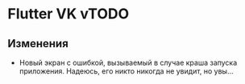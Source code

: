 <!-- markdownlint-disable MD033 -->

# Flutter VK vTODO

## Изменения

- Новый экран с ошибкой, вызываемый в случае краша запуска приложения. Надеюсь, его никто никогда не увидит, но увы...

<!-- Изменения с других Pre-release версий, которые должны быть отображены в non-pre версии: -->

<!--
- ⚡️ Кэширование списка треков и плейлистов. Данный функционал находится под большим сомнением в плане стабильности.
- Реализация оффлайн режима.
- Функционал загрузки текста песен со Spotify. В моей библиотеке из 460 треков, данная настройка сумела загрузить около 250 текстов песен, т.е., ~55%!
- Функционал загрузки обложек при помощи Deezer. Если приложение видит, что у трека нет обложки, то включённая настройка позволит ему найти обложку для трека через сервис Deezer. К примеру, в моей библиотеке из 460 треков, включённая настройка сумела увеличить количество обложек на ~60%.
- Настройка для использования более точного алгоритма получения цветов плеера.
- Реализация раздела "В реальном времени", который содержит в себе VK Mix, а так же мини-плейлисты "Какой сейчас вайб?".
- Реализация "VK Mix".
- Реализация плейлистов "Какой сейчас вайб?".
- Функционал для замены обложки трека.
- Проверка на наличие новых обновлений при запуске приложения происходит только в profile/release версиях.
- Возможность выделить текст названия и описания плейлиста.
- Теперь долгое нажатие на название трека в мини-плеере открывает плейлист с выбранным треком.
- Использование больше оптимизированной операции сравнения классов между друг-другом.
- Отображение подписи трека (subtitle), иконки Explicit в миниплеере (снизу), а так же полноэкранном плеере.
- Покраска иконки Explicit в зависимости от цветовой схемы приложения.
- Отображение подписи трека (subtitle) в Android-уведомлении.
- Кнопка "Поделиться файлом логов" на Windows открывает папку с файлом.
- Избавление от AppBar'а во время скроллинга при мобильном интерфейсе на экране плейлиста.
- Увеличение скругления многих элементов интерфейса.
- Удаление обложек трека после удаления кэшированного трека.
- Временно избавился от функционала по добавлению трека в очередь.
- Отображение ошибки в случае проблемы добавления нового трека аудио микса.
- Использование SnackBar'а для отображения ошибок получения обновлений вместо полноэкранного диалога.
- Кнопка для очистки локальной базы данных треков.
- Нажатие на изображение трека в полноэкранном плеере теперь делает изображение большим.
- Использование `Audio.mediaKey` для как ключ для хранения кэша изображений альбомов.
- Избавление от полей `memCachedX` для улучшения качества изображений.
- Нажатие на медиа уведомление теперь теперь открывает полноэкранный плеер.
- Реализация кнопки "экспорт списка треков" на экране профиля.
- Анимация для появления/исчезновения FAB'а.
- Использование других кнопок для "главного" действия в диалогах.
- Изменение примерного размера кэша треков.
- Совершенно новый, красивый и прекрасный экран профиля.
- Изменение горизонтального расстояния у полоски прогресса миниплеера на мобильном интерфейсе.
- Избавление от FAB'а на экране плейлиста, если плеер запущен.
- Удаление файла установщика после обновления приложения.
- Эффект прозрачности снизу для блока текста песни.
- Небольшое расстояние по бокам для блока текста песни.
- Опция для включения OLED-темы, которая помогает сохранить заряд батареи на OLED-экранах.
- Настройка для автоматической остановки плеера после паузы на долгое время. По-умолчанию, эта настройка включена, и приложение останавливает работу плеера спустя 10 минут неактивности.
- Кнопка "Поделиться файлом логов".
- Изображения треков теперь находятся в отдельной папке.
- Использование другого изображения при авторизации.
- Зажатие кнопки <kbd>Left Shift</kbd> перед открытием полноэкранного плеера не открывает его на весь экран на Windows.
- Логирование информации о версии приложения при запуске.
- Диалог с предупреждением о примерном размере плейлиста в мегабайтах/гигабайтах перед запуском кэширования.
- Возможность для отмены кэширования без удаления треков.
- Большая кнопка в правом нижнем углу на экране плейлистов на мобильном интерфейсе, позволяющая управлять воспроизведением треков в плейлисте.
- Кнопка для кэширования отдельного трека.
- Сохранение информации о кэшированности трека в БД после прослушивания.
- Анимация загрузки при кэшировании треков.
- Удаление кнопки "установить обложку" за ненадобностью.
- Удаление старой папки `tracks`, которая использовалась для старой реализации системы кэширования, и сейчас она не используется. Данное изменение не затронет кэш существующих треков.
- Улучшение качества изображений (обложки, плейлисты, ...) в зависимости от дисплея, на котором запущено приложение (display pixel ratio).
- Перемотка трека теперь перекидывает на момент в тексте песни.
- Отключение "свечения" у полноэкранного плеера при паузе.

- Фикс работы перемешивания плейлистов (Shuffle) на OS Windows. Для этого пришлось сильно модифицировать библиотеку, отвечающую за воспроизведение музыки (`just_audio_media_kit`).
- Фикс работы плеера на OS Windows.
- Фикс лагов на главном экране приложения.
- Фикс настройки "остановка при неактивности".
- Фикс замены несинхронизированного текста песни на синхронизированный со Spotify.
- Фикс обновления названия трека из кэша.
- Фикс работы OLED темы при светлой теме.
- Фикс работы плеера при запуске приложения.
- Фикс невозможности получить lyrics текстов песен из-за кэша в БД.
- Фикс глючной кнопки паузы/воспроизведения во время загрузки трека.
- Фикс отсутствия обложек после подключения рекомендаций.
- Фикс медиа уведомления на Android при остановке воспроизведения.
- Фикс запуска кэширования фаворитных треков в случае, если пользователь не включал кэширование.
- Фикс того, что Android удалял обложки треков без ведома пользователя.
- Фикс постоянного получения рекомендаций при переходе на главный экран.
- Фикс сортировки плейлистов для разделов "Плейлисты для Вас" и "Совпадения по вкусам".
- Фикс редкого бага, из-за которого цвета панели навигации ломались.
- Фикс "вылезающего" текста у названий плейлистов (*overflow*) у некоторых плейлистов.
- Фикс мигания обложки на полноэкранном мобильном плеере, если обложка одинакова.
- Фикс автоматического запуска загрузки сторонних плейлистов, если в них включено кэширование.
- Фикс того, что плейлисты имеют разные изображения в кэше.
- Фикс отображения изображений у сторонних плейлистов.
- Фикс авторизации у некоторых пользователей.
- Фикс установщика для Windows.
- Фикс кэширования текстов песен.
- Фикс запуска кэширования плейлиста "лайкнутые треки" после восстановления интернет соединения.
- Фикс добавления новых лайкнутых треков.
- Фикс авторизации Spotify на мобильной версии.
- Фикс работы VK Mix на Android.
- Фикс отсутствующего Skeleton Loader'а для раздела VK Mix.
- Фикс не меняющегося текста песни при переключении трека мобильного интерфейса.
- Фикс "смещения" текстов песен у некоторых треков.
- Фикс "фейковых" плейлистов после выхода из аккаунта.
- Фикс отображения "маленьких" плейлистов из раздела "VK Mix" в разделе "Плейлисты для Вас".
- Фикс повторного запуска аудио-микс плейлиста (VK Mix).
- Фикс отображения полноэкранного плеера при отсутвующего последующего трека в плейлисте.
- Фикс загрузки обложек треков с Deezer после сброса БД.
- Фикс изменение обложки в медиа-уведомлении Android после изменения или загрузки обложки с Deezer.
- Фикс получения обложек с Deezer, если ничего не было найдено.
- Фикс "невидимой" зоны на экране плейлиста при мобильном интерфейсе, мешающий скроллингу.
- Фикс загрузки неправильных обложек с Deezer.
- Фикс неизменяющегося интерфейса при остановке плеера.
- Фикс открытия полноэкранного плейлиста зажатием названия трека на ПК.
- Фикс отображения VK Mix без подключённых рекомендаций ВКонтакте.
- Обработка исчезнувшего по какой-то причине VK Mix.
- Фиксы работы синхронизированных тексов песен.
-->
